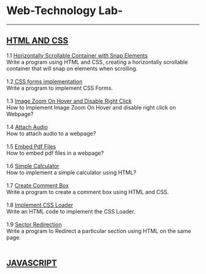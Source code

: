 <h1> Web-Technology Lab-</h1>
<hr>
<b><u><h2>HTML AND CSS</u></b></h2>
1.1 <u>Horizontally Scrollable Container with Snap Elements</u><br>
Write a program using HTML and CSS, creating a horizontally scrollable
container that will snap on elements when scrolling.<br><br>
1.2<u> CSS forms implementation<br></u>
Write a program to implement CSS Forms.<br><br>
1.3 <u>Image Zoom On Hover and Disable Right Click<br></u>
How to Implement Image Zoom On Hover and disable right click on
Webpage?<br><br>
1.4 <u>Attach Audio</u><br>
How to attach audio to a webpage?<br><br>
1.5 <u>Embed Pdf Files</u><br>
How to embed pdf files in a webpage?<br><br>
1.6 <u>Simple Calculator<br></u>
How to implement a simple calculator using HTML?<br><br>
1.7 <u>Create Comment Box<br></u>
Write a program to create a comment box using HTML and CSS.<br><br>
1.8 <u>Implement CSS Loader<br></u>
Write an HTML code to implement the CSS Loader.<br><br>
1.9 <u>Sector Redirection<br></u>
Write a program to Redirect a particular section using HTML on the same
page.<br><br>
<b><u><h2>JAVASCRIPT</u></b></h2>



